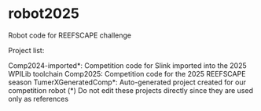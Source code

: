 # robot2025
Robot code for REEFSCAPE challenge

Project list:

Comp2024-imported*: Competition code for Slink imported into the 2025 WPILib toolchain
Comp2025: Competition code for the 2025 REEFSCAPE season
TumerXGeneratedComp*: Auto-generated project created for our competition robot
(*) Do not edit these projects directly since they are used only as references
